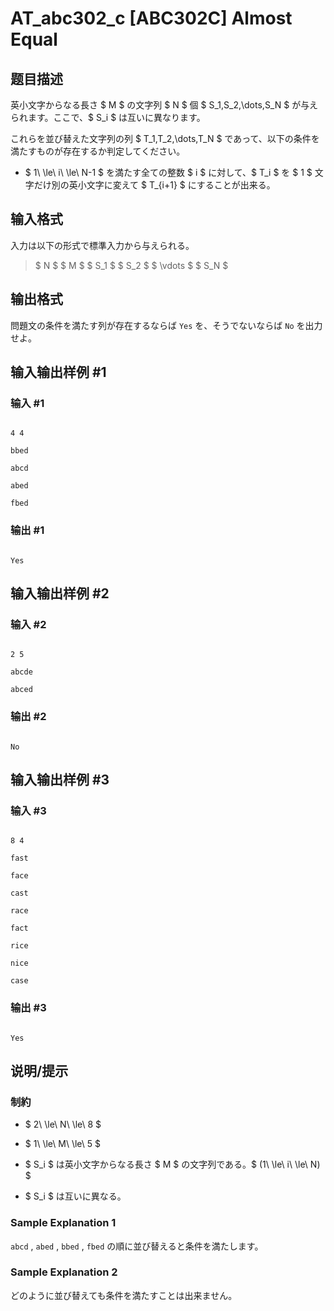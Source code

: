 # AT_abc302_c [ABC302C] Almost Equal

## 题目描述

[problemUrl]: https://atcoder.jp/contests/abc302/tasks/abc302_c

英小文字からなる長さ $ M $ の文字列 $ N $ 個 $ S_1,S_2,\dots,S_N $ が与えられます。ここで、$ S_i $ は互いに異なります。

これらを並び替えた文字列の列 $ T_1,T_2,\dots,T_N $ であって、以下の条件を満たすものが存在するか判定してください。

- $ 1\ \le\ i\ \le\ N-1 $ を満たす全ての整数 $ i $ に対して、$ T_i $ を $ 1 $ 文字だけ別の英小文字に変えて $ T_{i+1} $ にすることが出来る。

## 输入格式

入力は以下の形式で標準入力から与えられる。

> $ N $ $ M $ $ S_1 $ $ S_2 $ $ \vdots $ $ S_N $

## 输出格式

問題文の条件を満たす列が存在するならば `Yes` を、そうでないならば `No` を出力せよ。

## 输入输出样例 #1

### 输入 #1

```
4 4
bbed
abcd
abed
fbed
```

### 输出 #1

```
Yes
```

## 输入输出样例 #2

### 输入 #2

```
2 5
abcde
abced
```

### 输出 #2

```
No
```

## 输入输出样例 #3

### 输入 #3

```
8 4
fast
face
cast
race
fact
rice
nice
case
```

### 输出 #3

```
Yes
```

## 说明/提示

### 制約

- $ 2\ \le\ N\ \le\ 8 $
- $ 1\ \le\ M\ \le\ 5 $
- $ S_i $ は英小文字からなる長さ $ M $ の文字列である。$ (1\ \le\ i\ \le\ N) $
- $ S_i $ は互いに異なる。

### Sample Explanation 1

`abcd` , `abed` , `bbed` , `fbed` の順に並び替えると条件を満たします。

### Sample Explanation 2

どのように並び替えても条件を満たすことは出来ません。